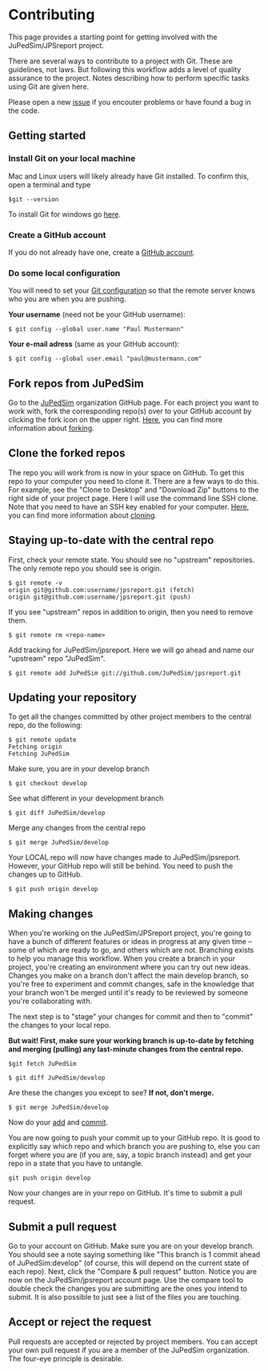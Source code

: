# Contributing

This page provides a starting point for getting involved with the JuPedSim/JPSreport project.

There are several ways to contribute to a project with Git. These are guidelines, not laws. But following this workflow adds a level of quality assurance to the project. Notes describing how to perform specific tasks using Git are given here.

Please open a new [issue](https://github.com/JuPedSim/jpsreport/issues) if you encouter problems or have found a bug in the code.

## Getting started

### Install Git on your local machine

Mac and Linux users will likely already have Git installed. To confirm this, open a terminal and type

```
$git --version
```

To install Git for windows go [here](https://git-scm.com/download/win).

### Create a GitHub account

If you do not already have one, create a [GitHub account](https://github.com/).

### Do some local configuration

You will need to set your [Git configuration](http://www.git-scm.com/docs/git-config) so that the remote server knows who you are when you are pushing.

**Your username** (need not be your GitHub username):

```
$ git config --global user.name "Paul Mustermann"
```

**Your e-mail adress** (same as your GitHub account):

```
$ git config --global user.email "paul@mustermann.com"
```

## Fork repos from JuPedSim

Go to the [JuPedSim](https://github.com/JuPedSim) organization GitHub page. For each project you want to work with, fork the corresponding repo(s) over to your GitHub account by clicking the fork icon on the upper right. [Here](https://help.github.com/en), you can find more information about [forking](https://help.github.com/en/articles/fork-a-repo).


## Clone the forked repos

The repo you will work from is now in your space on GitHub. To get this repo to your computer you need to clone it. There are a few ways to do this. For example, see the "Clone to Desktop" and "Download Zip" buttons to the right side of your project page. Here I will use the command line SSH clone. Note that you need to have an SSH key enabled for your computer. [Here](https://help.github.com/en), you can find more information about [cloning](https://help.github.com/en/articles/cloning-a-repository-from-github).


## Staying up-to-date with the central repo

First, check your remote state. You should see no "upstream" repositories. The only remote repo you should see is origin.

```
$ git remote -v
origin git@github.com:username/jpsreport.git (fetch)
origin git@github.com:username/jpsreport.git (push)
```

If you see "upstream" repos in addition to origin, then you need to remove them.

```
$ git remote rm <repo-name>
```

Add tracking for JuPedSim/jpsreport. Here we will go ahead and name our "upstream" repo "JuPedSim".

```
$ git remote add JuPedSim git://github.com/JuPedSim/jpsreport.git
```

## Updating your repository

To get all the changes committed by other project members to the central repo, do the following:

```
$ git remote update
Fetching origin
Fetching JuPedSim
```

Make sure, you are in your develop branch
```
$ git checkout develop
```

See what different in your development branch
```
$ git diff JuPedSim/develop
```

Merge any changes from the central repo
```
$ git merge JuPedSim/develop
```

Your LOCAL repo will now have changes made to JuPedSim/jpsreport. However, your GitHub repo will still be behind. You need to push the changes up to GitHub.
```
$ git push origin develop
```

## Making changes

When you're working on the JuPedSim/JPSreport project, you're going to have a bunch of different features or ideas in progress at any given time – some of which are ready to go, and others which are not. Branching exists to help you manage this workflow. When you create a branch in your project, you're creating an environment where you can try out new ideas. Changes you make on a branch don't affect the main develop branch, so you're free to experiment and commit changes, safe in the knowledge that your branch won't be merged until it's ready to be reviewed by someone you're collaborating with.

The next step is to "stage" your changes for commit and then to "commit" the changes to your local repo.

**But wait! First, make sure your working branch is up-to-date by fetching and merging (pulling) any last-minute changes from the central repo.**

```
$git fetch JuPedSim
```

```
$ git diff JuPedSim/develop
```

Are these the changes you except to see? **If not, don't merge.**

```
$ git merge JuPedSim/develop
```

Now do your [add](https://www.git-scm.com/docs/git-add) and [commit](https://www.git-scm.com/docs/git-commit).

You are now going to push your commit up to your GitHub repo. It is good to explicitly say which repo and which branch you are pushing to, else you can forget where you are (if you are, say, a topic branch instead) and get your repo in a state that you have to untangle.

```
git push origin develop
```

Now your changes are in your repo on GitHub. It's time to submit a pull request.

## Submit a pull request

Go to your account on GitHub. Make sure you are on your develop branch. You should see a note saying something like "This branch is 1 commit ahead of JuPedSim:develop" (of course, this will depend on the current state of each repo). Next, click the "Compare & pull request" button. Notice you are now on the JuPedSim/jpsreport account page. Use the compare tool to double check the changes you are submitting are the ones you intend to submit. It is also possible to just see a list of the files you are touching.

## Accept or reject the request

Pull requests are accepted or rejected by project members. You can accept your own pull request if you are a member of the JuPedSim organization. The four-eye principle is desirable.
